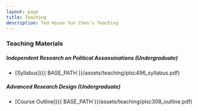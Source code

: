 ```yaml
---
layout: page
title: Teaching
description: Ted Hsuan Yun Chen's Teaching
---
```



### Teaching Materials
##### Independent Research on Political Assassinations (Undergraduate)
- [Syllabus]({{ BASE_PATH }}/assets/teaching/plsc496_syllabus.pdf)

##### Advanced Research Design (Undergraduate)
- [Course Outline]({{ BASE_PATH }}/assets/teaching/plsc308_outline.pdf)